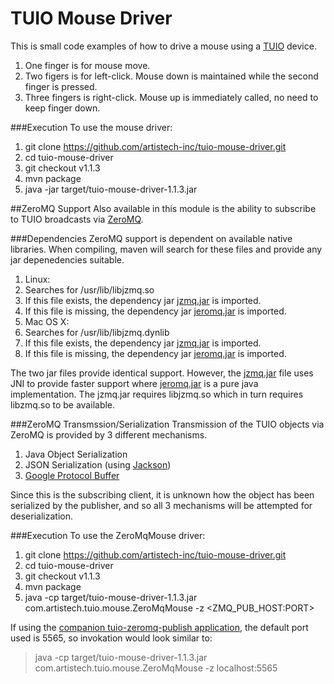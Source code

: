 # TUIO Mouse Driver
This is small code examples of how to drive a mouse using a [TUIO](http://tuio.org/) device.
 1. One finger is for mouse move.
 2. Two figers is for left-click.  Mouse down is maintained while the second finger is pressed.
 3. Three fingers is right-click.  Mouse up is immediately called, no need to keep finger down.

###Execution
To use the mouse driver:
 1. git clone https://github.com/artistech-inc/tuio-mouse-driver.git
 2. cd tuio-mouse-driver
 3. git checkout v1.1.3
 4. mvn package
 5. java -jar target/tuio-mouse-driver-1.1.3.jar

##ZeroMQ Support
Also available in this module is the ability to subscribe to TUIO broadcasts via [ZeroMQ](http://zeromq.org/).

###Dependencies
ZeroMQ support is dependent on available native libraries.  When compiling, maven will search for these files and provide any jar depenedencies suitable.
 1. Linux:
   1. Searches for /usr/lib/libjzmq.so
   2. If this file exists, the dependency jar [jzmq.jar](https://github.com/zeromq/jzmq) is imported.
   3. If this file is missing, the dependency jar [jeromq.jar](https://github.com/zeromq/jeromq) is imported.
 2. Mac OS X:
   1. Searches for /usr/lib/libjzmq.dynlib
   2. If this file exists, the dependency jar [jzmq.jar](https://github.com/zeromq/jzmq) is imported.
   3. If this file is missing, the dependency jar [jeromq.jar](https://github.com/zeromq/jeromq) is imported.

The two jar files provide identical support.  However, the [jzmq.jar](https://github.com/zeromq/jzmq) file uses JNI to provide faster support where [jeromq.jar](https://github.com/zeromq/jeromq) is a pure java implementation.  The jzmq.jar requires libjzmq.so which in turn requires libzmq.so to be available.

###ZeroMQ Transmssion/Serialization
Transmission of the TUIO objects via ZeroMQ is provided by 3 different mechanisms.
 1. Java Object Serialization
 2. JSON Serialization (using [Jackson](https://github.com/FasterXML/jackson))
 3. [Google Protocol Buffer](https://developers.google.com/protocol-buffers/)

Since this is the subscribing client, it is unknown how the object has been serialized by the publisher, and so all 3 mechanisms will be attempted for deserialization.

###Execution
To use the ZeroMqMouse driver:
 1. git clone https://github.com/artistech-inc/tuio-mouse-driver.git
 2. cd tuio-mouse-driver
 3. git checkout v1.1.3
 4. mvn package
 5. java -cp target/tuio-mouse-driver-1.1.3.jar com.artistech.tuio.mouse.ZeroMqMouse -z &lt;ZMQ_PUB_HOST:PORT&gt;

If using the [companion tuio-zeromq-publish application](https://github.com/artistech-inc/tuio-zeromq-publish), the default port used is 5565, so invokation would look similar to:
>java -cp target/tuio-mouse-driver-1.1.3.jar com.artistech.tuio.mouse.ZeroMqMouse -z localhost:5565
